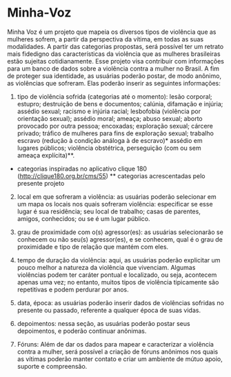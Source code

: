 Minha-Voz
=========

Minha Voz é um projeto que mapeia os diversos tipos de violência que as mulheres sofrem, a partir da perspectiva da vítima, em todas as suas modalidades. 
A partir das categorias propostas, será possível ter um retrato mais fidedigno das características da violência que as mulheres brasileiras estão sujeitas cotidianamente. Esse projeto visa contribuir com informações para um banco de dados sobre a violência contra a mulher no Brasil. 
A fim de proteger sua identidade, as usuárias poderão postar, de modo anônimo, as violências que sofreram. 
Elas poderão inserir as seguintes informações: 

1) tipo de violência sofrida (categorias até o momento): lesão corporal; estupro; destruição de bens e documentos; calúnia, difamação e injúria; assédio sexual; racismo e injúria racial; lesbofobia (violência por orientação sexual); assédio moral; ameaça; abuso sexual; aborto provocado por outra pessoa; encoxadas; exploração sexual; cárcere privado; tráfico de mulheres para fins de exploração sexual; trabalho escravo (redução à condição análoga à de escravo)* 
assédio em lugares públicos; violência obstétrica, perseguição (com ou sem ameaça explícita)**.

* categorias inspiradas no aplicativo clique 180 (http://clique180.org.br/cms/55)
** categorias acrescentadas pelo presente projeto

2) local em que sofreram a violência: as usuárias poderão selecionar em um mapa os locais nos quais sofreram violência: especificar se esse lugar é sua residência; seu local de trabalho; casas de parentes, amigos, conhecidos; ou se é um lugar público. 

3) grau de proximidade com o(s) agressor(es): as usuárias selecionarão se conhecem ou não seu(s) agressor(es), e se conhecem, qual é o grau de proximidade e tipo de relação que mantém com eles.

4) tempo de duração da violência: aqui, as usuárias poderão explicitar um pouco melhor a natureza da violência que vivenciam. Algumas violências podem ter caráter pontual e localizado, ou seja, acontecem apenas uma vez; no entanto, muitos tipos de violência tipicamente são repetitivas e podem perdurar por anos.

5) data, época: as usuárias poderão inserir dados de violências sofridas no presente ou passado, referente a qualquer época de suas vidas. 

6) depoimentos: nessa seção, as usuárias poderão postar seus depoimentos, e poderão continuar anônimas. 

7) Fóruns: Além de dar os dados para mapear e caracterizar a violência contra a mulher, será possível a criação de fóruns anônimos nos quais as vítimas poderão manter contato e criar um ambiente de mútuo apoio, suporte e compreensão.
